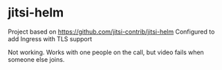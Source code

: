 # jitsi-helm

Project based on https://github.com/jitsi-contrib/jitsi-helm
Configured to add Ingress with TLS support 

Not working. Works with one people on the call, but video fails when someone else joins.


